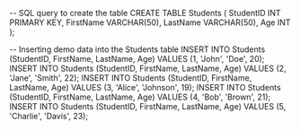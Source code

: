 -- SQL query to create the table
CREATE TABLE Students (
    StudentID INT PRIMARY KEY,
    FirstName VARCHAR(50),
    LastName VARCHAR(50),
    Age INT
);

-- Inserting demo data into the Students table
INSERT INTO Students (StudentID, FirstName, LastName, Age) VALUES (1, 'John', 'Doe', 20);
INSERT INTO Students (StudentID, FirstName, LastName, Age) VALUES (2, 'Jane', 'Smith', 22);
INSERT INTO Students (StudentID, FirstName, LastName, Age) VALUES (3, 'Alice', 'Johnson', 19);
INSERT INTO Students (StudentID, FirstName, LastName, Age) VALUES (4, 'Bob', 'Brown', 21);
INSERT INTO Students (StudentID, FirstName, LastName, Age) VALUES (5, 'Charlie', 'Davis', 23);
